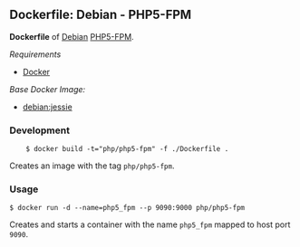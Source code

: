 ## Dockerfile: Debian - PHP5-FPM

**Dockerfile** of [Debian](https://www.debian.org/) [PHP5-FPM](http://php.net/).

*Requirements*
- [Docker](https://www.docker.com/) 

*Base Docker Image:*
- [debian:jessie](https://hub.docker.com/_/debian/)

### Development

        $ docker build -t="php/php5-fpm" -f ./Dockerfile .

Creates an image with the tag `php/php5-fpm`.

### Usage

    $ docker run -d --name=php5_fpm --p 9090:9000 php/php5-fpm

Creates and starts a container with the name `php5_fpm` mapped to host port `9090`.
